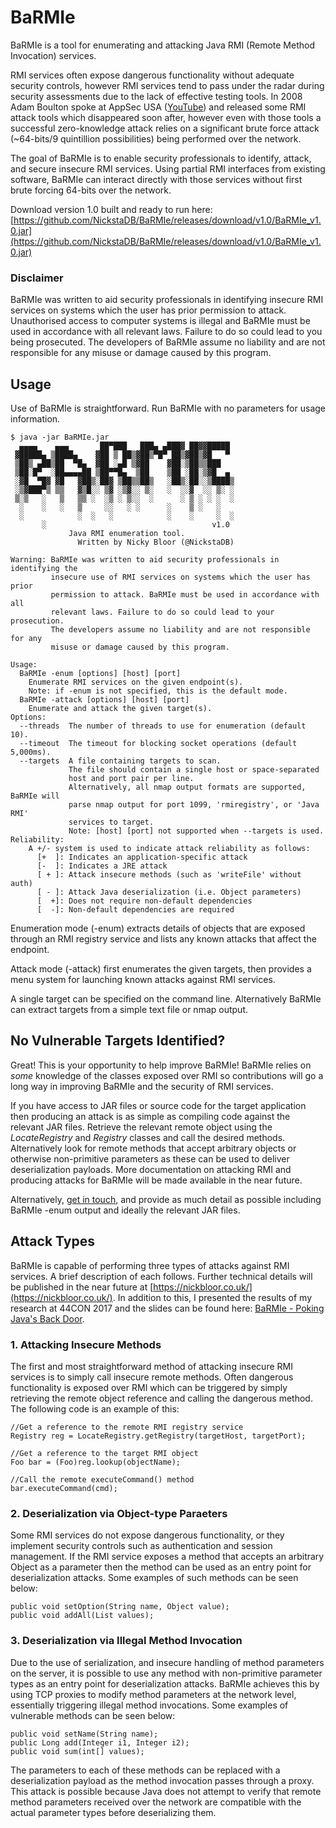 # BaRMIe
BaRMIe is a tool for enumerating and attacking Java RMI (Remote Method Invocation) services.

RMI services often expose dangerous functionality without adequate security controls, however RMI services tend to pass under the radar during security assessments due to the lack of effective testing tools. In 2008 Adam Boulton spoke at AppSec USA ([YouTube](https://www.youtube.com/watch?v=owN9EnoLsFY)) and released some RMI attack tools which disappeared soon after, however even with those tools a successful zero-knowledge attack relies on a significant brute force attack (~64-bits/9 quintillion possibilities) being performed over the network.

The goal of BaRMIe is to enable security professionals to identify, attack, and secure insecure RMI services. Using partial RMI interfaces from existing software, BaRMIe can interact directly with those services without first brute forcing 64-bits over the network.

Download version 1.0 built and ready to run here: [https://github.com/NickstaDB/BaRMIe/releases/download/v1.0/BaRMIe_v1.0.jar](https://github.com/NickstaDB/BaRMIe/releases/download/v1.0/BaRMIe_v1.0.jar)

### Disclaimer
BaRMIe was written to aid security professionals in identifying insecure RMI services on systems which the user has prior permission to attack. Unauthorised access to computer systems is illegal and BaRMIe must be used in accordance with all relevant laws. Failure to do so could lead to you being prosecuted. The developers of BaRMIe assume no liability and are not responsible for any misuse or damage caused by this program.

## Usage
Use of BaRMIe is straightforward. Run BaRMIe with no parameters for usage information.

    $ java -jar BaRMIe.jar
      ▄▄▄▄    ▄▄▄       ██▀███   ███▄ ▄███▓ ██▓▓█████
     ▓█████▄ ▒████▄    ▓██ ▒ ██▒▓██▒▀█▀ ██▒▓██▒▓█   ▀
     ▒██▒ ▄██▒██  ▀█▄  ▓██ ░▄█ ▒▓██    ▓██░▒██▒▒███
     ▒██░█▀  ░██▄▄▄▄██ ▒██▀▀█▄  ▒██    ▒██ ░██░▒▓█  ▄
     ░▓█  ▀█▓ ▓█   ▓██▒░██▓ ▒██▒▒██▒   ░██▒░██░░▒████▒
     ░▒▓███▀▒ ▒▒   ▓▒█░░ ▒▓ ░▒▓░░ ▒░   ░  ░░▓  ░░ ▒░ ░
     ▒░▒   ░   ▒   ▒▒ ░  ░▒ ░ ▒░░  ░      ░ ▒ ░ ░ ░  ░
      ░    ░   ░   ▒     ░░   ░ ░      ░    ▒ ░   ░
      ░            ░  ░   ░            ░    ░     ░  ░
           ░                                     v1.0
                 Java RMI enumeration tool.
                   Written by Nicky Bloor (@NickstaDB)

    Warning: BaRMIe was written to aid security professionals in identifying the
             insecure use of RMI services on systems which the user has prior
             permission to attack. BaRMIe must be used in accordance with all
             relevant laws. Failure to do so could lead to your prosecution.
             The developers assume no liability and are not responsible for any
             misuse or damage caused by this program.

    Usage:
      BaRMIe -enum [options] [host] [port]
        Enumerate RMI services on the given endpoint(s).
        Note: if -enum is not specified, this is the default mode.
      BaRMIe -attack [options] [host] [port]
        Enumerate and attack the given target(s).
    Options:
      --threads  The number of threads to use for enumeration (default 10).
      --timeout  The timeout for blocking socket operations (default 5,000ms).
      --targets  A file containing targets to scan.
                 The file should contain a single host or space-separated
                 host and port pair per line.
                 Alternatively, all nmap output formats are supported, BaRMIe will
                 parse nmap output for port 1099, 'rmiregistry', or 'Java RMI'
                 services to target.
                 Note: [host] [port] not supported when --targets is used.
    Reliability:
        A +/- system is used to indicate attack reliability as follows:
          [+  ]: Indicates an application-specific attack
          [-  ]: Indicates a JRE attack
          [ + ]: Attack insecure methods (such as 'writeFile' without auth)
          [ - ]: Attack Java deserialization (i.e. Object parameters)
          [  +]: Does not require non-default dependencies
          [  -]: Non-default dependencies are required

Enumeration mode (-enum) extracts details of objects that are exposed through an RMI registry service and lists any known attacks that affect the endpoint.

Attack mode (-attack) first enumerates the given targets, then provides a menu system for launching known attacks against RMI services.

A single target can be specified on the command line. Alternatively BaRMIe can extract targets from a simple text file or nmap output.

## No Vulnerable Targets Identified?
Great! This is your opportunity to help improve BaRMIe! BaRMIe relies on *some* knowledge of the classes exposed over RMI so contributions will go a long way in improving BaRMIe and the security of RMI services.

If you have access to JAR files or source code for the target application then producing an attack is as simple as compiling code against the relevant JAR files. Retrieve the relevant remote object using the *LocateRegistry* and *Registry* classes and call the desired methods. Alternatively look for remote methods that accept arbitrary objects or otherwise non-primitive parameters as these can be used to deliver deserialization payloads. More documentation on attacking RMI and producing attacks for BaRMIe will be made available in the near future.

Alternatively, [get in touch](https://nickbloor.co.uk/contact/), and provide as much detail as possible including BaRMIe -enum output and ideally the relevant JAR files.

## Attack Types
BaRMIe is capable of performing three types of attacks against RMI services. A brief description of each follows. Further technical details will be published in the near future at [https://nickbloor.co.uk/](https://nickbloor.co.uk/). In addition to this, I presented the results of my research at 44CON 2017 and the slides can be found here: [BaRMIe - Poking Java's Back Door](https://www.slideshare.net/NickBloor3/nicky-bloor-barmie-poking-javas-back-door-44con-2017).

### 1. Attacking Insecure Methods
The first and most straightforward method of attacking insecure RMI services is to simply call insecure remote methods. Often dangerous functionality is exposed over RMI which can be triggered by simply retrieving the remote object reference and calling the dangerous method. The following code is an example of this:

    //Get a reference to the remote RMI registry service
    Registry reg = LocateRegistry.getRegistry(targetHost, targetPort);
    
    //Get a reference to the target RMI object
    Foo bar = (Foo)reg.lookup(objectName);
    
    //Call the remote executeCommand() method
    bar.executeCommand(cmd);

### 2. Deserialization via Object-type Paraeters
Some RMI services do not expose dangerous functionality, or they implement security controls such as authentication and session management. If the RMI service exposes a method that accepts an arbitrary Object as a parameter then the method can be used as an entry point for deserialization attacks. Some examples of such methods can be seen below:

    public void setOption(String name, Object value);
    public void addAll(List values);

### 3. Deserialization via Illegal Method Invocation
Due to the use of serialization, and insecure handling of method parameters on the server, it is possible to use any method with non-primitive parameter types as an entry point for deserialization attacks. BaRMIe achieves this by using TCP proxies to modify method parameters at the network level, essentially triggering illegal method invocations. Some examples of vulnerable methods can be seen below:

    public void setName(String name);
    public Long add(Integer i1, Integer i2);
    public void sum(int[] values); 

The parameters to each of these methods can be replaced with a deserialization payload as the method invocation passes through a proxy. This attack is possible because Java does not attempt to verify that remote method parameters received over the network are compatible with the actual parameter types before deserializing them.
